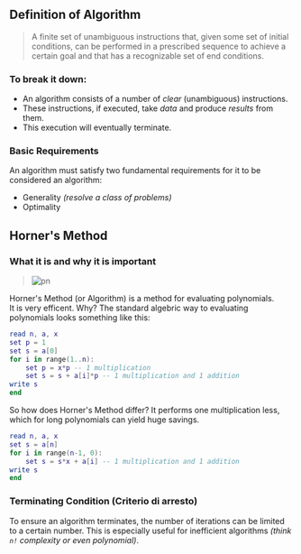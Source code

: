 ## Definition of Algorithm
> A finite set of unambiguous instructions that, given some set of initial conditions, 
can be performed in a prescribed sequence to achieve a certain goal and that has a recognizable set of end conditions.
### To break it down:
* An algorithm consists of a number of *clear* (unambiguous) instructions.  
* These instructions, if executed, take *data* and produce *results* from them.   
* This execution will eventually terminate.
### Basic Requirements
An algorithm must satisfy two fundamental requirements for it to be considered an algorithm:
* Generality *(resolve a class of problems)*
* Optimality
## Horner's Method
### What it is and why it is important
> ![pn](https://quicklatex.com/cache3/aa/ql_7b4bd908abe64d98ce46d55f0d4ebfaa_l3.png)  

Horner's Method (or Algorithm) is a method for evaluating polynomials.  
It is very efficent. Why? The standard algebric way to evaluating polynomials looks something like this:  

```lua
read n, a, x
set p = 1
set s = a[0]
for i in range(1..n):
    set p = x*p -- 1 multiplication
    set s = s + a[i]*p -- 1 multiplication and 1 addition
write s
end
```
So how does Horner's Method differ? It performs one multiplication less, which for long polynomials can yield huge savings.
```lua
read n, a, x
set s = a[n]
for i in range(n-1, 0):
    set s = s*x + a[i] -- 1 multiplication and 1 addition
write s
end
```
### Terminating Condition (Criterio di arresto)
To ensure an algorithm terminates, the number of iterations can be limited to a certain number. This is especially useful for inefficient algorithms *(think `n!` complexity or even polynomial)*.
